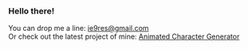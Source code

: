 ### Hello there!

You can drop me a line: <ie9res@gmail.com>  
Or check out the latest project of mine: [Animated Character Generator](https://anichgen.herokuapp.com/)
